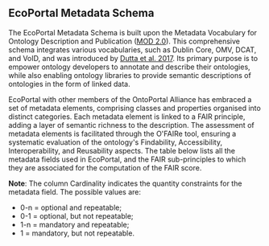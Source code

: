 ## EcoPortal Metadata Schema
The EcoPortal Metadata Schema is built upon the Metadata Vocabulary for Ontology Description and Publication ([MOD 2.0](https://w3id.org/mod/2.0)). This comprehensive schema integrates various vocabularies, such as Dublin Core, OMV, DCAT, and VoID, and was introduced by [Dutta et al. 2017](http://dx.doi.org/10.1007/978-3-319-70863-8_17). Its primary purpose is to empower ontology developers to annotate and describe their ontologies, while also enabling ontology libraries to provide semantic descriptions of ontologies in the form of linked data.

EcoPortal with other members of the OntoPortal Alliance has embraced a set of metadata elements, comprising classes and properties organised into distinct categories. Each metadata element is linked to a FAIR principle, adding a layer of semantic richness to the description. The assessment of metadata elements is facilitated through the O'FAIRe tool, ensuring a systematic evaluation of the ontology's Findability, Accessibility, Interoperability, and Reusability aspects.
The table below lists all the metadata fields used in EcoPortal, and the FAIR sub-principles to which they are associated for the computation of the FAIR score.

__Note__: The column Cardinality indicates the quantity constraints for the metadata field. The possible values are:
- 0-n = optional and repeatable;
- 0-1 = optional, but not repeatable;
- 1-n = mandatory and repeatable;
- 1 = mandatory, but not repeatable.
